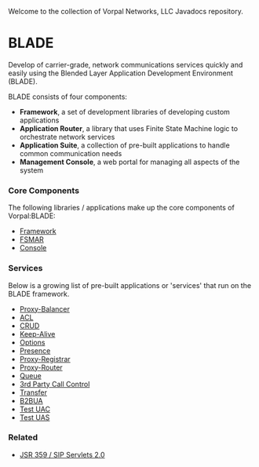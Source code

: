 Welcome to the collection of Vorpal Networks, LLC Javadocs repository.

# BLADE

Develop of carrier-grade, network communications services quickly and easily using the Blended Layer Application Development Environment (BLADE).

BLADE consists of four components:

* **Framework**, a set of development libraries of developing custom applications
* **Application Router**, a library that uses Finite State Machine logic to orchestrate network services
* **Application Suite**, a collection of pre-built applications to handle common communication needs
* **Management Console**, a web portal for managing all aspects of the system

### Core Components
The following libraries / applications make up the core components of Vorpal:BLADE:

* [Framework](https://vorpalnet.github.io/blade/vorpal-blade-library-framework/index.html)
* [FSMAR](https://vorpalnet.github.io/blade/vorpal-blade-library-fsmar/index.html)
* [Console](https://vorpalnet.github.io/blade/vorpal-blade-admin-console/index.html)

### Services
Below is a growing list of pre-built applications or 'services' that run on the BLADE framework.

* [Proxy-Balancer](https://vorpalnet.github.io/blade/vorpal-blade-proxy-balancer/index.html)
* [ACL](https://vorpalnet.github.io/blade/vorpal-blade-services-acl/index.html)
* [CRUD](https://vorpalnet.github.io/blade/vorpal-blade-services-crud/index.html)
* [Keep-Alive](https://vorpalnet.github.io/blade/vorpal-blade-services-keep-alive/index.html)
* [Options](https://vorpalnet.github.io/blade/vorpal-blade-serivces-options/index.html)
* [Presence](https://vorpalnet.github.io/blade/vorpal-blade-services-presence/index.html)
* [Proxy-Registrar](https://vorpalnet.github.io/blade/vorpal-blade-services-proxy-registrar/index.html)
* [Proxy-Router](https://vorpalnet.github.io/blade/vorpal-blade-services-proxy-router/index.html)
* [Queue](https://vorpalnet.github.io/blade/vorpal-blade-services-queue/index.html)
* [3rd Party Call Control](https://vorpalnet.github.io/blade/vorpal-blade-services-tpcc/index.html)
* [Transfer](https://vorpalnet.github.io/blade/vorpal-blade-services-transfer/index.html)
* [B2BUA](https://vorpalnet.github.io/blade/vorpal-blade-test-b2bua/index.html)
* [Test UAC](https://vorpalnet.github.io/blade/vorpal-blade-test-uac/index.html)
* [Test UAS](https://vorpalnet.github.io/blade/vorpal-blade-test-uas/index.html)

### Related

* [JSR 359 / SIP Servlets 2.0](https://vorpalnet.github.io/jsr359/index.html)
